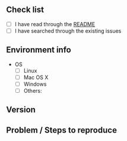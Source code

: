 <!-- ISSUES NOT FOLLOWING THIS TEMPLATE WILL BE CLOSED AND DELETED -->

<!-- Check all that apply [x] -->

## Check list

- [ ] I have read through the [README](https://github.com/wfxr/rpk/blob/master/README.md)
- [ ] I have searched through the existing issues

## Environment info

- OS
    - [ ] Linux
    - [ ] Mac OS X
    - [ ] Windows
    - [ ] Others:

## Version

<!-- get by running `rpk version` -->

## Problem / Steps to reproduce
